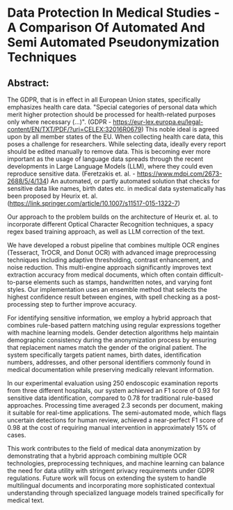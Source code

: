 # Data Protection In Medical Studies - A Comparison Of Automated And Semi Automated Pseudonymization Techniques

## Abstract:

The GDPR, that is in effect in all European Union states, specifically emphasizes health care data. "Special categories of personal data which merit higher protection should be processed for health-related purposes only where necessary (...)". (GDPR - https://eur-lex.europa.eu/legal-content/EN/TXT/PDF/?uri=CELEX:32016R0679) This noble ideal is agreed upon by all member states of the EU. When collecting health care data, this poses a challenge for researchers. While selecting data, ideally every report should be edited manually to remove data. This is becoming ever more important as the usage of language data spreads through the recent developments in Large Language Models (LLM), where they could even reproduce sensitive data. (Feretzakis et. al. - https://www.mdpi.com/2673-2688/5/4/134) An automated, or partly automated solution that checks for sensitive data like names, birth dates etc. in medical data systematically has been proposed by Heurix et. al. (https://link.springer.com/article/10.1007/s11517-015-1322-7)

Our approach to the problem builds on the architecture of Heurix et. al. to incorporate different Optical Character Recognition techniques, a spacy regex based training approach, as well as LLM correction of the text.

We have developed a robust pipeline that combines multiple OCR engines (Tesseract, TrOCR, and Donut OCR) with advanced image preprocessing techniques including adaptive thresholding, contrast enhancement, and noise reduction. This multi-engine approach significantly improves text extraction accuracy from medical documents, which often contain difficult-to-parse elements such as stamps, handwritten notes, and varying font styles. Our implementation uses an ensemble method that selects the highest confidence result between engines, with spell checking as a post-processing step to further improve accuracy.

For identifying sensitive information, we employ a hybrid approach that combines rule-based pattern matching using regular expressions together with machine learning models. Gender detection algorithms help maintain demographic consistency during the anonymization process by ensuring that replacement names match the gender of the original patient. The system specifically targets patient names, birth dates, identification numbers, addresses, and other personal identifiers commonly found in medical documentation while preserving medically relevant information.

In our experimental evaluation using 250 endoscopic examination reports from three different hospitals, our system achieved an F1 score of 0.93 for sensitive data identification, compared to 0.78 for traditional rule-based approaches. Processing time averaged 2.3 seconds per document, making it suitable for real-time applications. The semi-automated mode, which flags uncertain detections for human review, achieved a near-perfect F1 score of 0.98 at the cost of requiring manual intervention in approximately 15% of cases.

This work contributes to the field of medical data anonymization by demonstrating that a hybrid approach combining multiple OCR technologies, preprocessing techniques, and machine learning can balance the need for data utility with stringent privacy requirements under GDPR regulations. Future work will focus on extending the system to handle multilingual documents and incorporating more sophisticated contextual understanding through specialized language models trained specifically for medical text.
